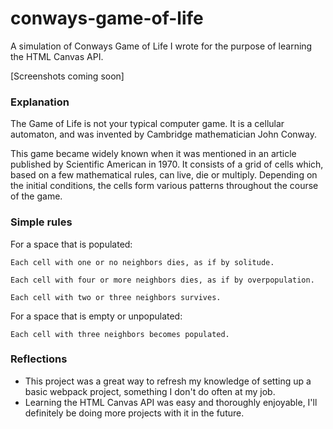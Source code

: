 # conways-game-of-life

A simulation of Conways Game of Life I wrote for the purpose of learning the HTML Canvas API.

[Screenshots coming soon]

### Explanation

The Game of Life is not your typical computer game. It is a cellular automaton, and was invented by Cambridge mathematician John Conway.

This game became widely known when it was mentioned in an article published by Scientific American in 1970. It consists of a grid of cells which, based on a few mathematical rules, can live, die or multiply. Depending on the initial conditions, the cells form various patterns throughout the course of the game.

### Simple rules

For a space that is populated:

    Each cell with one or no neighbors dies, as if by solitude.

    Each cell with four or more neighbors dies, as if by overpopulation.

    Each cell with two or three neighbors survives.

For a space that is empty or unpopulated:

    Each cell with three neighbors becomes populated.

### Reflections

- This project was a great way to refresh my knowledge of setting up a basic webpack project, something I don't do often at my job.
- Learning the HTML Canvas API was easy and thoroughly enjoyable, I'll definitely be doing more projects with it in the future.

